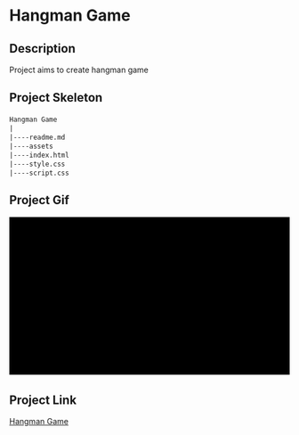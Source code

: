 # Hangman Game

## Description
Project aims to create hangman game

## Project Skeleton 

```
Hangman Game
|
|----readme.md                   
|----assets            
|----index.html
|----style.css  
|----script.css   
```
## Project Gif

![hangman](assets/hangman.gif)

## Project Link
[Hangman Game](https://hellenkuttery.github.io/js-hangman/)